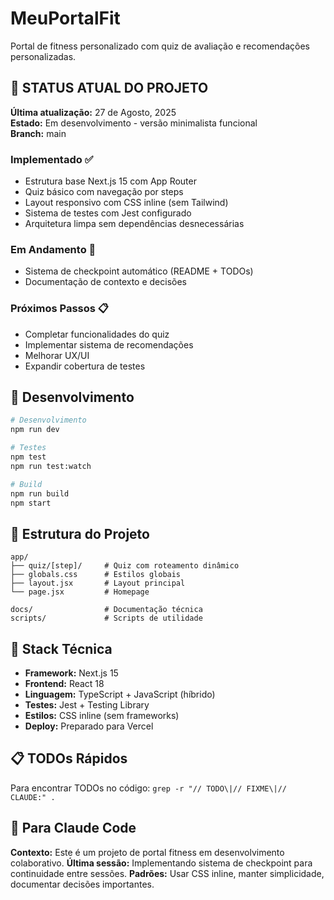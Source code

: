 # MeuPortalFit

Portal de fitness personalizado com quiz de avaliação e recomendações personalizadas.

## 🎯 STATUS ATUAL DO PROJETO
**Última atualização:** 27 de Agosto, 2025  
**Estado:** Em desenvolvimento - versão minimalista funcional  
**Branch:** main  

### Implementado ✅
- Estrutura base Next.js 15 com App Router
- Quiz básico com navegação por steps
- Layout responsivo com CSS inline (sem Tailwind)
- Sistema de testes com Jest configurado
- Arquitetura limpa sem dependências desnecessárias

### Em Andamento 🔄
- Sistema de checkpoint automático (README + TODOs)
- Documentação de contexto e decisões

### Próximos Passos 📋
- Completar funcionalidades do quiz
- Implementar sistema de recomendações
- Melhorar UX/UI
- Expandir cobertura de testes

## 🚀 Desenvolvimento

```bash
# Desenvolvimento
npm run dev

# Testes
npm test
npm run test:watch

# Build
npm run build
npm start
```

## 📁 Estrutura do Projeto

```
app/
├── quiz/[step]/     # Quiz com roteamento dinâmico
├── globals.css      # Estilos globais
├── layout.jsx       # Layout principal
└── page.jsx         # Homepage

docs/                # Documentação técnica
scripts/             # Scripts de utilidade
```

## 🔧 Stack Técnica

- **Framework:** Next.js 15
- **Frontend:** React 18 
- **Linguagem:** TypeScript + JavaScript (híbrido)
- **Testes:** Jest + Testing Library
- **Estilos:** CSS inline (sem frameworks)
- **Deploy:** Preparado para Vercel

## 📋 TODOs Rápidos
Para encontrar TODOs no código: `grep -r "// TODO\|// FIXME\|// CLAUDE:" .`

## 🤖 Para Claude Code
**Contexto:** Este é um projeto de portal fitness em desenvolvimento colaborativo.
**Última sessão:** Implementando sistema de checkpoint para continuidade entre sessões.
**Padrões:** Usar CSS inline, manter simplicidade, documentar decisões importantes.

